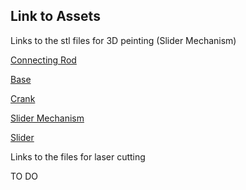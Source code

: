 ## Link to Assets

Links to the stl files for 3D peinting (Slider Mechanism)

[Connecting Rod](https://drive.google.com/file/d/13bx2AFQBkW5Mj_QZogoVsFYyxZ1VkfZP/view?usp=sharing)

[Base](https://drive.google.com/file/d/18FmFoLwoQYJARwS0YUmkMX5Ynj6GiOIz/view?usp=sharing)

[Crank](https://drive.google.com/file/d/1NimW1tdXTv9_-IkQB_BTkUsI5A9mMKzB/view?usp=sharing)

[Slider Mechanism](https://drive.google.com/file/d/1SCAIMeT9X3_Pk1p736YGaqOeUYXEU4AY/view?usp=sharing)

[Slider](https://drive.google.com/file/d/1YNvmU1gFPExyR7pfyBol2Z7WOtIpD-BV/view?usp=sharing)

Links to the files for laser cutting 

TO DO
